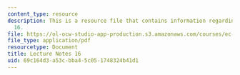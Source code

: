 ```yaml
---
content_type: resource
description: This is a resource file that contains information regarding lecture note
  16.
file: https://ol-ocw-studio-app-production.s3.amazonaws.com/courses/ec-715-d-lab-disseminating-innovations-for-the-common-good-spring-2007/69c164d3a53cbba45c051748324b41d1_MITEC_715S07_notes16.pdf
file_type: application/pdf
resourcetype: Document
title: Lecture Notes 16
uid: 69c164d3-a53c-bba4-5c05-1748324b41d1
---
```

